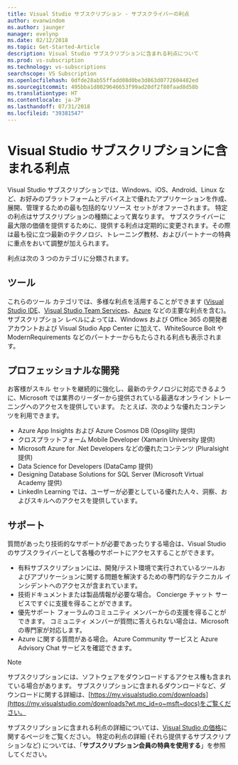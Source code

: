 ```yaml
---
title: Visual Studio サブスクリプション - サブスクライバーの利点
author: evanwindom
ms.author: jaunger
manager: evelynp
ms.date: 02/12/2018
ms.topic: Get-Started-Article
description: Visual Studio サブスクリプションに含まれる利点について
ms.prod: vs-subscription
ms.technology: vs-subscriptions
searchscope: VS Subscription
ms.openlocfilehash: 0dfde28ab55ffadd08d0be3d863d0772604482ed
ms.sourcegitcommit: 495bba1d8029646653f99ad20df2f80faad8d58b
ms.translationtype: HT
ms.contentlocale: ja-JP
ms.lasthandoff: 07/31/2018
ms.locfileid: "39381547"
---
```

# <a name="benefits-included-in-your-visual-studio-subscription"></a>Visual Studio サブスクリプションに含まれる利点

Visual Studio サブスクリプションでは、Windows、iOS、Android、Linux など、お好みのプラットフォームとデバイス上で優れたアプリケーションを作成、展開、管理するための最も包括的なリソース セットがオファーされます。  特定の利点はサブスクリプションの種類によって異なります。  サブスクライバーに最大限の価値を提供するために、提供する利点は定期的に変更されます。その際は最も役に立つ最新のテクノロジ、トレーニング教材、およびパートナーの特典に重点をおいて調整が加えられます。

利点は次の 3 つのカテゴリに分類されます。

## <a name="tools"></a>ツール
これらのツール カテゴリでは、多様な利点を活用することができます ([Visual Studio IDE](vs-ide-benefit.md)、[Visual Studio Team Services](vs-vsts.md)、[Azure](vs-azure.md) などの主要な利点を含む)。  サブスクリプション レベルによっては、Windows および Office 365 の開発者アカウントおよび Visual Studio App Center に加えて、WhiteSource Bolt や ModernRequirements などのパートナーからもたらされる利点も表示されます。

## <a name="professional-development"></a>プロフェッショナルな開発
お客様がスキル セットを継続的に強化し、最新のテクノロジに対応できるように、Microsoft では業界のリーダーから提供されている最適なオンライン トレーニングへのアクセスを提供しています。 たとえば、次のような優れたコンテンツを利用できます。
- Azure App Insights および Azure Cosmos DB (Opsgility 提供)
- クロスプラットフォーム Mobile Developer (Xamarin University 提供)
- Microsoft Azure for .Net Developers などの優れたコンテンツ (Pluralsight 提供)
- Data Science for Developers (DataCamp 提供)
- Designing Database Solutions for SQL Server (Microsoft Virtual Academy 提供)
- LinkedIn Learning では、ユーザーが必要としている優れた人々、洞察、およびスキルへのアクセスを提供しています。

## <a name="support"></a>サポート
質問があったり技術的なサポートが必要であったりする場合は、Visual Studio のサブスクライバーとして各種のサポートにアクセスすることができます。
- 有料サブスクリプションには、開発/テスト環境で実行されているツールおよびアプリケーションに関する問題を解決するための専門的なテクニカル インシデントへのアクセスが含まれています。
- 技術ドキュメントまたは製品情報が必要な場合。  Concierge チャット サービスですぐに支援を得ることができます。
- 優先サポート フォーラムのコミュニティ メンバーからの支援を得ることができます。  コミュニティ メンバーが質問に答えられない場合は、Microsoft の専門家が対応します。
- Azure に関する質問がある場合。  Azure Community サービスと Azure Advisory Chat サービスを確認できます。

> [!NOTE]
> サブスクリプションには、ソフトウェアをダウンロードするアクセス権も含まれている場合があります。  サブスクリプションに含まれるダウンロードなど、ダウンロードに関する詳細は、[https://my.visualstudio.com/downloads](https://my.visualstudio.com/downloads?wt.mc_id=o~msft~docs)をご覧ください。

サブスクリプションに含まれる利点の詳細については、[Visual Studio の価格](https://visualstudio.microsoft.com/vs/pricing/)に関するページをご覧ください。  特定の利点の詳細 (それら提供するサブスクリプションなど) については、「**サブスクリプション会員の特典を使用する**」を参照してください。

